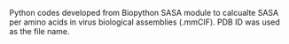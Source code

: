 Python codes developed from Biopython SASA module to calcualte SASA per amino acids in virus biological assemblies (.mmCIF). PDB ID was used as the file name.

